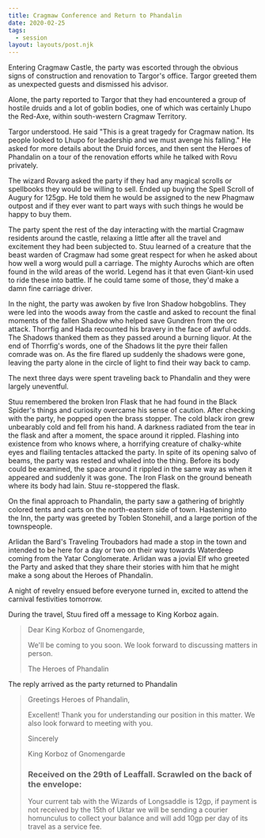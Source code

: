 ```yaml
---
title: Cragmaw Conference and Return to Phandalin
date: 2020-02-25
tags:
  - session
layout: layouts/post.njk
---
```


Entering Cragmaw Castle, the party was escorted through the obvious signs of construction and renovation to Targor's office. Targor greeted them as unexpected guests and dismissed his advisor.

Alone, the party reported to Targor that they had encountered a group of hostile druids and a lot of goblin bodies, one of which was certainly Lhupo the Red-Axe, within south-western Cragmaw Territory.

Targor understood. He said "This is a great tragedy for Cragmaw nation. Its people looked to Lhupo for leadership and we must avenge his falling." He asked for more details about the Druid forces, and then sent the Heroes of Phandalin on a tour of the renovation efforts while he talked with Rovu privately.

The wizard Rovarg asked the party if they had any magical scrolls or spellbooks they would be willing to sell. Ended up buying the Spell Scroll of Augury for 125gp. He told them he would be assigned to the new Phagmaw outpost and if they ever want to part ways with such things he would be happy to buy them.

The party spent the rest of the day interacting with the martial Cragmaw residents around the castle, relaxing a little after all the travel and excitement they had been subjected to. Stuu learned of a creature that the beast warden of Cragmaw had some great respect for when he asked about how well a worg would pull a carriage. The mighty Aurochs which are often found in the wild areas of the world. Legend has it that even Giant-kin used to ride these into battle. If he could tame some of those, they'd make a damn fine carriage driver.

In the night, the party was awoken by five Iron Shadow hobgoblins. They were led into the woods away from the castle and asked to recount the final moments of the fallen Shadow who helped save Gundren from the orc attack. Thorrfig and Hada recounted his bravery in the face of awful odds. The Shadows thanked them as they passed around a burning liquor. At the end of Thorrfig's words, one of the Shadows lit the pyre their fallen comrade was on. As the fire flared up suddenly the shadows were gone, leaving the party alone in the circle of light to find their way back to camp.

The next three days were spent traveling back to Phandalin and they were largely uneventful.

Stuu remembered the broken Iron Flask that he had found in the Black Spider's things and curiosity overcame his sense of caution. After checking with the party, he popped open the brass stopper. The cold black iron grew unbearably cold and fell from his hand. A darkness radiated from the tear in the flask and after a moment, the space around it rippled. Flashing into existence from who knows where, a horrifying creature of chalky-white eyes and flailing tentacles attacked the party. In spite of its opening salvo of beams, the party was rested and whaled into the thing. Before its body could be examined, the space around it rippled in the same way as when it appeared and suddenly it was gone. The Iron Flask on the ground beneath where its body had lain. Stuu re-stoppered the flask.

On the final approach to Phandalin, the party saw a gathering of brightly colored tents and carts on the north-eastern side of town. Hastening into the Inn, the party was greeted by Toblen Stonehill, and a large portion of the townspeople.

Arlidan the Bard's Traveling Troubadors had made a stop in the town and intended to be here for a day or two on their way towards Waterdeep coming from the Yatar Conglomerate. Arlidan was a jovial Elf who greeted the Party and asked that they share their stories with him that he might make a song about the Heroes of Phandalin. 

A night of revelry ensued before everyone turned in, excited to attend the carnival festivities tomorrow.

During the travel, Stuu fired off a message to King Korboz again.

> Dear King Korboz of Gnomengarde,
> 
> We'll be coming to you soon. We look forward to discussing matters in person.
>
> The Heroes of Phandalin

The reply arrived as the party returned to Phandalin

> Greetings Heroes of Phandalin,
> 
> Excellent! Thank you for understanding our position in this matter. We also look forward to meeting with you.
> 
> Sincerely
> 
> King Korboz of Gnomengarde
>
> ### Received on the 29th of Leaffall. Scrawled on the back of the envelope:
> Your current tab with the Wizards of Longsaddle is 12gp, if payment is not received by the 15th of Uktar we will be sending a courier homunculus to collect your balance and will add 10gp per day of its travel as a service fee.